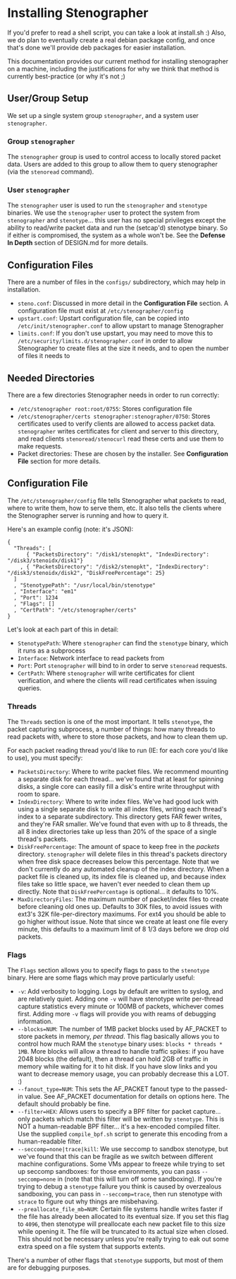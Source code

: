 Installing Stenographer
=======================

If you'd prefer to read a shell script, you can take a look at install.sh :)
Also, we do plan to eventually create a real debian package config, and once
that's done we'll provide deb packages for easier installation.

This documentation provides our current method for installing stenographer on a
machine, including the justifications for why we think that method is currently
best-practice (or why it's not ;)


User/Group Setup
----------------

We set up a single system group `stenographer`, and a system user `stenographer`.

### Group `stenographer` ###

The `stenographer` group is used to control access to locally stored packet
data.  Users are added to this group to allow them to query stenographer (via
the `stenoread` command).

### User `stenographer` ###

The `stenographer` user is used to run the `stenographer` and `stenotype`
binaries.  We use the `stenographer` user to protect the system from
`stenographer` and `stenotype`... this user has no special privileges except the
ability to read/write packet data and run the (setcap'd) stenotype binary.  So
if either is compromised, the system as a whole won't be.  See the **Defense In
Depth** section of DESIGN.md for more details.


Configuration Files
-------------------

There are a number of files in the `configs/` subdirectory, which may help in
installation.

   * `steno.conf`:  Discussed in more detail in the **Configuration File**
     section.  A configuration file must exist at `/etc/stenographer/config`
   * `upstart.conf`:  Upstart configuration file, can be copied into
     `/etc/init/stenographer.conf` to allow upstart to manage Stenographer
   * `limits.conf`:  If you don't use upstart, you may need to move this to
     `/etc/security/limits.d/stenographer.conf` in order to allow Stenographer
     to create files at the size it needs, and to open the number of files it
     needs to


Needed Directories
------------------

There are a few directories Stenographer needs in order to run correctly:

   * `/etc/stenographer root:root/0755`:  Stores configuration file
   * `/etc/stenographer/certs stenographer:stenographer/0750`:  Stores
     certificates used to verify clients are allowed to access packet data.
     `stenographer` writes certificates for client and server to this directory,
     and read clients `stenoread/stenocurl` read these certs and use them to
     make requests.
   * Packet directories:  These are chosen by the installer.  See
     **Configuration File** section for more details.


Configuration File
------------------

The `/etc/stenographer/config` file tells Stenographer what packets to read,
where to write them, how to serve them, etc.  It also tells the clients where
the Stenographer server is running and how to query it.

Here's an example config (note:  it's JSON):

    {
      "Threads": [
          { "PacketsDirectory": "/disk1/stenopkt", "IndexDirectory": "/disk3/stenoidx/disk1"}
        , { "PacketsDirectory": "/disk2/stenopkt", "IndexDirectory": "/disk3/stenoidx/disk2", "DiskFreePercentage": 25}
      ]
      , "StenotypePath": "/usr/local/bin/stenotype"
      , "Interface": "em1"
      , "Port": 1234
      , "Flags": []
      , "CertPath": "/etc/stenographer/certs"
    }

Let's look at each part of this in detail:

   * `StenotypePath`:  Where `stenographer` can find the `stenotype` binary,
     which it runs as a subprocess
   * `Interface`:  Network interface to read packets from
   * `Port`:  Port `stenographer` will bind to in order to serve `stenoread`
     requests.
   * `CertPath`:  Where `stenographer` will write certificates for client
     verification, and where the clients will read certificates when issuing
     queries.

### Threads ###

The `Threads` section is one of the most important.  It tells `stenotype`, the
packet capturing subprocess, a number of things:  how many threads to read
packets with, where to store those packets, and how to clean them up.

For each packet reading thread you'd like to run (IE: for each core you'd like
to use), you must specify:

   * `PacketsDirectory`:  Where to write packet files.  We recommend mounting
     a separate disk for each thread... we've found that at least for spinning
     disks, a single core can easily fill a disk's entire write throughput with
     room to spare.
   * `IndexDirectory`:  Where to write index files.  We've had good luck with
     using a single separate disk to write all index files, writing each
     thread's index to a separate subdirectory.  This directory gets FAR fewer
     writes, and they're FAR smaller.  We've found that even with up to 8
     threads, the all 8 index directories take up less than 20% of the space of
     a single thread's packets.
   * `DiskFreePercentage`:  The amount of space to keep free in the *packets*
     directory.  `stenographer` will delete files in this thread's packets
     directory when free disk space decreases below this percentage.  Note that
     we don't currently do any automated cleanup of the index directory.
     When a packet file is cleaned up, its index file is cleaned up, and because
     index files take so little space, we haven't ever needed to clean them up
     directly.  Note that `DiskFreePercentage` is optional... it defaults to
     10%.
   * `MaxDirectoryFiles`:  The maximum number of packet/index files to create
     before cleaning old ones up.  Defaults to 30K files, to avoid issues with
     ext3's 32K file-per-directory maximums.  For ext4 you should be able to go
     higher without issue.  Note that since we create at least one file every
     minute, this defaults to a maximum limit of 8 1/3 days before we drop old
     packets.

### Flags ###

The `Flags` section allows you to specify flags to pass to the `stenotype`
binary.  Here are some flags which may prove particularly useful:

   * `-v`:  Add verbosity to logging.  Logs by default are written to syslog,
     and are relatively quiet.  Adding one `-v` will have stenotype write
     per-thread capture statistics every minute or 100MB of packets, whichever
     comes first.  Adding more `-v` flags will provide you with reams of
     debugging information.
   * `--blocks=NUM`:  The number of 1MB packet blocks used by AF_PACKET to store
     packets in memory, *per thread*.  This flag basically allows you to control
     how much RAM the `stenotype` binary uses:  `blocks * threads * 1MB`.  More
     blocks will allow a thread to handle traffic spikes:  if you have 2048
     blocks (the default), then a thread can hold 2GB of traffic in memory while
     waiting for it to hit disk.  If you have slow links and you want to
     decrease memory usage, you can probably decrease this a LOT. :)
   * `--fanout_type=NUM`:  This sets the AF_PACKET fanout type to the passed-in
     value.  See AF_PACKET documentation for details on options here.  The
     default should probably be fine.
   * `--filter=HEX`:  Allows users to specify a BPF filter for packet capture...
     only packets which match this filter will be written by `stenotype`.  This
     is NOT a human-readable BPF filter... it's a hex-encoded compiled filter.
     Use the supplied `compile_bpf.sh` script to generate this encoding from a
     human-readable filter.
   * `--seccomp=none|trace|kill`:  We use seccomp to sandbox stenotype, but
     we've found that this can be fragile as we switch between different machine
     configurations.  Some VMs appear to freeze while trying to set up seccomp
     sandboxes:  for those environments, you can pass `--seccomp=none` in (note
     that this will turn off some sandboxing).  If you're trying to debug
     a `stenotype` failure you think is caused by overzealous sandboxing, you
     can pass in `--seccomp=trace`, then run stenotype with `strace` to figure
     out why things are misbehaving.
   * `--preallocate_file_mb=NUM`:  Certain file systems handle writes faster if
     the file has already been allocated to its eventual size.  If you set this
     flag to `4096`, then stenotype will preallocate each new packet file to
     this size while opening it.  The file will be truncated to its actual size
     when closed.  This should not be necessary unless you're really trying to
     eak out some extra speed on a file system that supports extents.

There's a number of other flags that `stenotype` supports, but most of them are
for debugging purposes.
